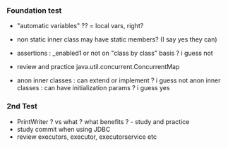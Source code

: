 ### Foundation test

* "automatic variables" ?? = local vars, right?

* non static inner class may have static members? (I say yes they can)

* assertions : _enabled1 or not on "class by class" basis ? i guess not

* review and practice java.util.concurrent.ConcurrentMap

* anon inner classes : can extend or implement ? i guess not
  anon inner classes : can have initialization params ? i guess yes
  

### 2nd Test

* PrintWriter ? vs what ? what benefits ?  - study and practice
* study commit when using JDBC
* review executors, executor, executorservice etc
